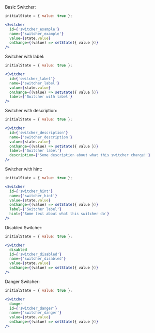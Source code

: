 Basic Switcher:
```jsx harmony
initialState = { value: true };

<Switcher
  id={'switcher_example'}
  name={'switcher_example'}
  value={state.value}
  onChange={(value) => setState({ value })}
/>
```

Switcher with label:
```jsx harmony
initialState = { value: true };

<Switcher
  id={'switcher_label'}
  name={'switcher_label'}
  value={state.value}
  onChange={(value) => setState({ value })}
  label={'Switcher with label'}
/>
```

Switcher with description:
```jsx harmony
initialState = { value: true };

<Switcher
  id={'switcher_description'}
  name={'switcher_description'}
  value={state.value}
  onChange={(value) => setState({ value })}
  label={'Switcher label'}
  description={'Some description about what this switcher change!'}
/>
```

Switcher with hint:
```jsx harmony
initialState = { value: true };

<Switcher
  id={'switcher_hint'}
  name={'switcher_hint'}
  value={state.value}
  onChange={(value) => setState({ value })}
  label={'Switcher label'}
  hint={'Some text about what this switcher do'}
/>
```

Disabled Switcher:
```jsx harmony
initialState = { value: true };

<Switcher
  disabled
  id={'switcher_disabled'}
  name={'switcher_disabled'}
  value={state.value}
  onChange={(value) => setState({ value })}
/>
```

Danger Switcher:
```jsx harmony
initialState = { value: true };

<Switcher
  danger
  id={'switcher_danger'}
  name={'switcher_danger'}
  value={state.value}
  onChange={(value) => setState({ value })}
/>
```

